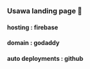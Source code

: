 ### Usawa landing page 🚀

#### hosting : firebase
#### domain : godaddy
#### auto deployments : github
